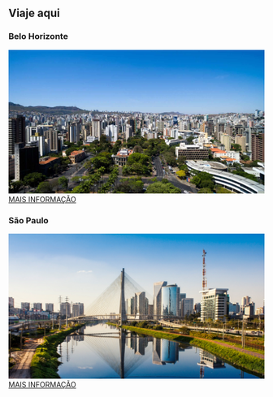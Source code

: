 ## Viaje aqui
### Belo Horizonte
![belo](./belo.jpeg)
<a href="./belo-horizonte.md" class="button">MAIS INFORMAÇÃO</a>
### São Paulo
![belo](./sao-paulo.jpeg)
<a href="./sao-paulo.md" class="button">MAIS INFORMAÇÃO</a>
